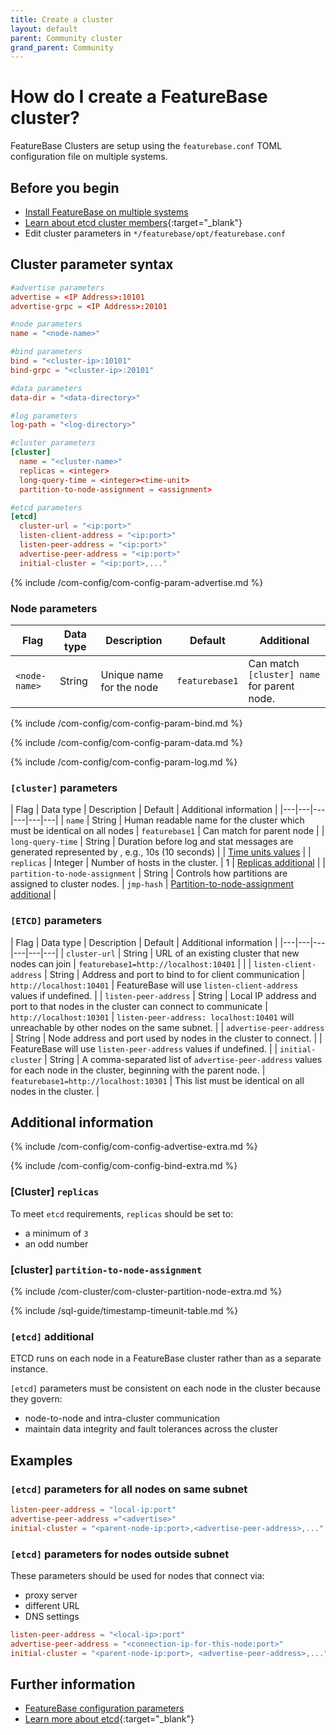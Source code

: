 ```yaml
---
title: Create a cluster
layout: default
parent: Community cluster
grand_parent: Community
---
```


# How do I create a FeatureBase cluster?

FeatureBase Clusters are setup using the `featurebase.conf` TOML configuration file on multiple systems.

## Before you begin

* [Install FeatureBase on multiple systems](/docs/community/com-home)
* [Learn about etcd cluster members](https://etcd.io/docs/v3.3/faq/#why-an-odd-number-of-cluster-members){:target="_blank"}
* Edit cluster parameters in `*/featurebase/opt/featurebase.conf`

## Cluster parameter syntax

```toml
#advertise parameters
advertise = <IP Address>:10101
advertise-grpc = <IP Address>:20101

#node parameters
name = "<node-name>"

#bind parameters
bind = "<cluster-ip>:10101"
bind-grpc = "<cluster-ip>:20101"

#data parameters
data-dir = "<data-directory>"

#log parameters
log-path = "<log-directory>"

#cluster parameters
[cluster]
  name = "<cluster-name>"
  replicas = <integer>
  long-query-time = <integer><time-unit>
  partition-to-node-assignment = <assignment>

#etcd parameters
[etcd]
  cluster-url = "<ip:port>"
  listen-client-address = "<ip:port>"
  listen-peer-address = "<ip:port>"
  advertise-peer-address = "<ip:port>"
  initial-cluster = "<ip:port>,..."
```

{% include /com-config/com-config-param-advertise.md %}

### Node parameters

| Flag | Data type | Description | Default | Additional |
|---|---|---|---|---|
| `<node-name>` | String | Unique name for the node | `featurebase1` | Can match `[cluster] name` for parent node. |

{% include /com-config/com-config-param-bind.md %}

{% include /com-config/com-config-param-data.md %}

{% include /com-config/com-config-param-log.md %}

### `[cluster]` parameters

| Flag | Data type | Description | Default | Additional information |
|---|---|---|---|---|---|
| `name` | String | Human readable name for the cluster which must be identical on all nodes | `featurebase1` | Can match <node-name> for parent node |
| `long-query-time` | String | Duration before log and stat messages are generated represented by <integer-value><time-unit>, e.g., 10s (10 seconds) |  | [Time units values](#timeunit-values) |
| `replicas` | Integer | Number of hosts in the cluster. | 1 | [Replicas additional](#cluster-replicas) |
| `partition-to-node-assignment` | String | Controls how partitions are assigned to cluster nodes. | `jmp-hash` | [Partition-to-node-assignment additional](#cluster-partition-to-node-assignment) |

### `[ETCD]` parameters

| Flag | Data type | Description | Default | Additional information |
|---|---|---|---|---|---|
| `cluster-url` | String | URL of an existing cluster that new nodes can join | `featurebase1=http://localhost:10401` |  |
| `listen-client-address` | String | Address and port to bind to for client communication | `http://localhost:10401` | FeatureBase will use `listen-client-address` values if undefined. |
| `listen-peer-address` | String | Local IP address and port to that nodes in the cluster can connect to communicate | `http://localhost:10301` | `listen-peer-address: localhost:10401` will unreachable by other nodes on the same subnet. |
| `advertise-peer-address` | String | Node address and port used by nodes in the cluster to connect. |  | FeatureBase will use `listen-peer-address` values if undefined. |
| `initial-cluster` | String | A comma-separated list of `advertise-peer-address` values for each node in the cluster, beginning with the parent node. | `featurebase1=http://localhost:10301` | This list must be identical on all nodes in the cluster. |

## Additional information

{% include /com-config/com-config-advertise-extra.md %}

{% include /com-config/com-config-bind-extra.md %}

### [Cluster] `replicas`

To meet `etcd` requirements, `replicas` should be set to:
* a minimum of `3`
* an odd number

### [cluster] `partition-to-node-assignment`

{% include /com-cluster/com-cluster-partition-node-extra.md %}

{% include /sql-guide/timestamp-timeunit-table.md %}

### `[etcd]` additional

ETCD runs on each node in a FeatureBase cluster rather than as a separate instance.

`[etcd]` parameters must be consistent on each node in the cluster because they govern:
* node-to-node and intra-cluster communication
* maintain data integrity and fault tolerances across the cluster

## Examples

### `[etcd]` parameters for all nodes on same subnet

```toml
listen-peer-address = "local-ip:port"
advertise-peer-address ="<advertise>"
initial-cluster = "<parent-node-ip:port>,<advertise-peer-address>,..."
```

### `[etcd]` parameters for nodes outside subnet

These parameters should be used for nodes that connect via:
* proxy server
* different URL
* DNS settings

``` toml
listen-peer-address = "<local-ip>:port"
advertise-peer-address = "<connection-ip-for-this-node:port>"
initial-cluster = "<parent-node-ip:port>, <advertise-peer-address>,..."
```

## Further information

* [FeatureBase configuration parameters](/docs/community/com-config/com-config-flags)
* [Learn more about etcd](https://etcd.io/docs/v3.5/faq/){:target="_blank"}
